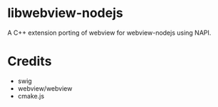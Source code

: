 # libwebview-nodejs

A C++ extension porting of webview for webview-nodejs using NAPI.

# Credits

- swig
- webview/webview
- cmake.js